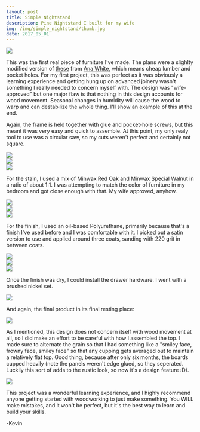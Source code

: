 ```yaml
---
layout: post
title: Simple Nightstand
description: Pine Nightstand I built for my wife
img: /img/simple_nightstand/thumb.jpg
date: 2017_05_01
---
```


<div class="img_row">
    <img class="col three" src="/img/simple_nightstand/simple_nightstand.jpg"/>
</div>


This was the first real piece of furniture I've made.  The plans were a slighlty modified version of [these](https://www.ana-white.com/2011/01/farmhouse-bedside-table) from [Ana White](https://www.ana-white.com), which means cheap lumber and pocket holes.  For my first project, this was perfect as it was obviously a learning experience and getting hung up on advanced joinery wasn't something I really needed to concern myself with.  The design was "wife-approved" but one major flaw is that nothing in this design accounts for wood movement.  Seasonal changes in humidity will cause the wood to warp and can destabilize the whole thing.  I'll show an example of this at the end.


Again, the frame is held together with glue and pocket-hole screws, but this meant it was very easy and quick to assemble.  At this point, my only realy tool to use was a circular saw, so my cuts weren't perfect and certainly not square.


<div class="img row">
    <img class="col three" src="/img/simple_nightstand/frameassembly1.jpg"/>
</div>
<div class="img row">
    <img class="col three" src="/img/simple_nightstand/frameanddrawer.jpg"/>
</div>
<div class="img row">
    <img class="col three" src="/img/simple_nightstand/bottomshelfinstall.jpg"/>
</div>


For the stain, I used a mix of Minwax Red Oak and Minwax Special Walnut in a ratio of about 1:1.  I was attempting to match the color of furniture in my bedroom and got close enough with that.  My wife approved, anyhow.


<div class="img row">
    <img class="col three" src="/img/simple_nightstand/stainfront.jpg"/>
</div>
<div class="img row">
    <img class="col three" src="/img/simple_nightstand/staintop.jpg"/>
</div>
<div class="img row">
    <img class="col three" src="/img/simple_nightstand/staindrawer.jpg"/>
</div>


For the finish, I used an oil-based Polyurethane, primarily because that's a finish I've used before and I was comfortable with it.  I picked out a satin version to use and applied around three coats, sanding with 220 grit in between coats.


<div class="img row">
    <img class="col three" src="/img/simple_nightstand/finishtop.jpg"/>
</div>
<div class="img row">
    <img class="col three" src="/img/simple_nightstand/finishside.jpg"/>
</div>
<div class="img row">
    <img class="col three" src="/img/simple_nightstand/finishback.jpg"/>
</div>


Once the finish was dry, I could install the drawer hardware.  I went with a brushed nickel set.


<div class="img row">
    <img class="col three" src="/img/simple_nightstand/drawerhardware.jpg"/>
</div>


And again, the final product in its final resting place:


<div class="img_row">
    <img class="col three" src="/img/simple_nightstand/simple_nightstand.jpg"/>
</div>


As I mentioned, this design does not concern itself with wood movement at all, so I did make an effort to be careful with how I assembled the top.  I made sure to alternate the grain so that I had something like a "smiley face, frowny face, smiley face" so that any cupping gets averaged out to maintain a relatively flat top.  Good thing, because after only six months, the boards cupped heavily (note the panels weren't edge glued, so they seperated. Luckily this sort of adds to the rustic look, so now it's a design feature :D).


<div class="img_row">
    <img class="col two" src="/img/simple_nightstand/cupping.jpg"/>
</div>


This project was a wonderful learning experience, and I highly recommend anyone getting started with woodworking to just make something.  You WILL make mistakes, and it won't be perfect, but it's the best way to learn and build your skills.

-Kevin
